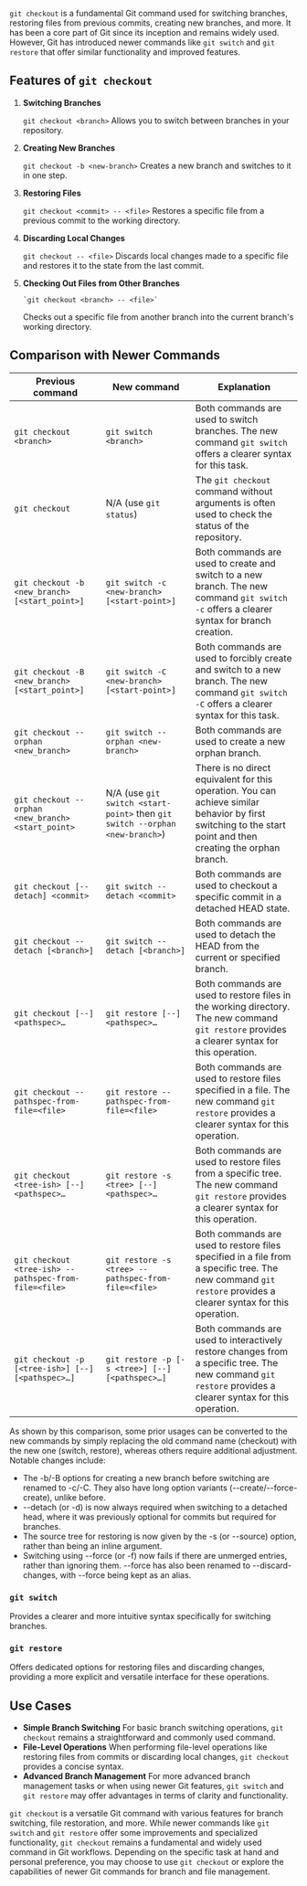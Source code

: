 `git checkout` is a fundamental Git command used for switching branches, restoring files from previous commits, creating new branches, and more. It has been a core part of Git since its inception and remains widely used. However, Git has introduced newer commands like `git switch` and `git restore` that offer similar functionality and improved features.

## Features of `git checkout`

1. **Switching Branches**

     `git checkout <branch>`
     Allows you to switch between branches in your repository.

2. **Creating New Branches**

    `git checkout -b <new-branch>`
   Creates a new branch and switches to it in one step.

3. **Restoring Files**

     `git checkout <commit> -- <file>`
    Restores a specific file from a previous commit to the working directory.

4. **Discarding Local Changes**

      `git checkout -- <file>`
    Discards local changes made to a specific file and restores it to the state from the last commit.

5. **Checking Out Files from Other Branches**

       `git checkout <branch> -- <file>`
    Checks out a specific file from another branch into the current branch's working directory.

## Comparison with Newer Commands

| Previous command                                  | New command                                         | Explanation                                                                                                  |
|---------------------------------------------------|-----------------------------------------------------|---------------------------------------------------------------------------------------------------------------|
| `git checkout <branch>`                           | `git switch <branch>`                               | Both commands are used to switch branches. The new command `git switch` offers a clearer syntax for this task.|
| `git checkout`                                    | N/A (use `git status`)                              | The `git checkout` command without arguments is often used to check the status of the repository.             |
| `git checkout -b <new_branch> [<start_point>]`    | `git switch -c <new-branch> [<start-point>]`        | Both commands are used to create and switch to a new branch. The new command `git switch -c` offers a clearer syntax for branch creation. |
| `git checkout -B <new_branch> [<start_point>]`    | `git switch -C <new-branch> [<start-point>]`        | Both commands are used to forcibly create and switch to a new branch. The new command `git switch -C` offers a clearer syntax for this task. |
| `git checkout --orphan <new_branch>`              | `git switch --orphan <new-branch>`                  | Both commands are used to create a new orphan branch.                                                          |
| `git checkout --orphan <new_branch> <start_point>`| N/A (use `git switch <start-point>` then `git switch --orphan <new-branch>`) | There is no direct equivalent for this operation. You can achieve similar behavior by first switching to the start point and then creating the orphan branch. |
| `git checkout [--detach] <commit>`               | `git switch --detach <commit>`                      | Both commands are used to checkout a specific commit in a detached HEAD state.                                |
| `git checkout --detach [<branch>]`               | `git switch --detach [<branch>]`                    | Both commands are used to detach the HEAD from the current or specified branch.                                |
| `git checkout [--] <pathspec>…`                  | `git restore [--] <pathspec>…`                      | Both commands are used to restore files in the working directory. The new command `git restore` provides a clearer syntax for this operation. |
| `git checkout --pathspec-from-file=<file>`       | `git restore --pathspec-from-file=<file>`           | Both commands are used to restore files specified in a file. The new command `git restore` provides a clearer syntax for this operation. |
| `git checkout <tree-ish> [--] <pathspec>…`       | `git restore -s <tree> [--] <pathspec>…`           | Both commands are used to restore files from a specific tree. The new command `git restore` provides a clearer syntax for this operation. |
| `git checkout <tree-ish> --pathspec-from-file=<file>` | `git restore -s <tree> --pathspec-from-file=<file>` | Both commands are used to restore files specified in a file from a specific tree. The new command `git restore` provides a clearer syntax for this operation. |
| `git checkout -p [<tree-ish>] [--] [<pathspec>…]`| `git restore -p [-s <tree>] [--] [<pathspec>…]`    | Both commands are used to interactively restore changes from a specific tree. The new command `git restore` provides a clearer syntax for this operation. |

As shown by this comparison, some prior usages can be converted to the new commands by simply replacing the old command name (checkout) with the new one (switch, restore), whereas others require additional adjustment. Notable changes include:

+ The -b/-B options for creating a new branch before switching are renamed to -c/-C. They also have long option variants (--create/--force-create), unlike before.
+ --detach (or -d) is now always required when switching to a detached head, where it was previously optional for commits but required for branches.
+ The source tree for restoring is now given by the -s (or --source) option, rather than being an inline argument.
+ Switching using --force (or -f) now fails if there are unmerged entries, rather than ignoring them. --force has also been renamed to --discard-changes, with --force being kept as an alias.

### **`git switch`**
    
Provides a clearer and more intuitive syntax specifically for switching branches.

### **`git restore`**
    
Offers dedicated options for restoring files and discarding changes, providing a more explicit and versatile interface for these operations.

## Use Cases

- **Simple Branch Switching** For basic branch switching operations, `git checkout` remains a straightforward and commonly used command.
- **File-Level Operations** When performing file-level operations like restoring files from commits or discarding local changes, `git checkout` provides a concise syntax.
- **Advanced Branch Management** For more advanced branch management tasks or when using newer Git features, `git switch` and `git restore` may offer advantages in terms of clarity and functionality.


`git checkout` is a versatile Git command with various features for branch switching, file restoration, and more. While newer commands like `git switch` and `git restore` offer some improvements and specialized functionality, `git checkout` remains a fundamental and widely used command in Git workflows. Depending on the specific task at hand and personal preference, you may choose to use `git checkout` or explore the capabilities of newer Git commands for branch and file management.